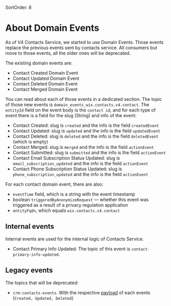 SortOrder: 8
# About Domain Events

As of V4 Contacts Service, we started to use Domain Events.
Those events replace the previous events sent by contacts service.
All consumers but move to those events, all the older ones will be deprecated.

The existing domain events are:

- Contact Created Domain Event
- Contact Updated Domain Event
- Contact Deleted Domain Event
- Contact Merged Domain Event

You can read about each of those events in a dedicated section.
The topic of those new events is `domain_events_wix.contacts.v4.contact`.
The `entityId` field on the event body is the `contact id`,
and for each type of event there is a field for the slug (String)
and info of the event:

- Contact Created: slug is `created` and the info is the field `createdEvent`
- Contact Updated: slug is `updated` and the info is the field `updatedEvent`
- Contact Deleted: slug is `deleted` and the info is the field `deletedEvent` (which is empty)
- Contact Merged: slug is `merged` and the info is the field `actionEvent`
- Contact Submitted: slug is `submitted` and the info is the field `actionEvent`
- Contact Email Subscription Status Updated: slug is `email_subscription_updated` and the info is the field `actionEvent`
- Contact Phone Subscription Status Updated: slug is `phone_subscription_updated` and the info is the field `actionEvent`

For each contact domain event, there are also:

- `eventTime` field, which is a string with the event timestamp
- boolean `triggeredByAnonymizeRequest` — whether this event was triggered
  as a result of a privacy regulation application
- `entityFqdn`, which equals `wix.contacts.v4.contact`

## Internal events
Internal events are used for the internal logic of Contacts Service.
- Contact Primary Info Updated. The topic of this event is `contact-primary-info-updated`.

## Legacy events 

The topics that will be deprecated:
- `crm-contacts-events`. With the respective [payload][v1-events] of each events (`Created, Updated, Deleted`)

[v1-events]: https://github.com/wix-private/crm/blob/master/contacts/core/contacts-api/src/main/proto/v1/webhooks/contact_events.proto
[bootstrap-events-1]: https://github.com/wix-private/crm/blob/master/wix-contacts-server/wix-contacts-server-api/src/main/scala/com/wixpress/contacts/api/greyhound/ContactChangedEvent.scala
[bootstrap-events-2]: https://github.com/wix-private/crm/blob/master/wix-contacts-server/wix-contacts-server-api/src/main/scala/com/wixpress/contacts/api/greyhound/UpdateContactMessage.scala
